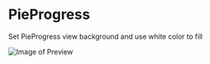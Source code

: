 # PieProgress

Set PieProgress view background and use white color to fill 

![Image of Preview](https://cloud.githubusercontent.com/assets/1142675/7981009/a28da62c-0ade-11e5-8faa-245404c23a35.PNG)

